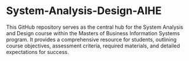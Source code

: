 # System-Analysis-Design-AIHE
This GitHub repository serves as the central hub for the System Analysis and Design course within the Masters of Business Information Systems program. It provides a comprehensive resource for students, outlining course objectives, assessment criteria, required materials, and detailed expectations for success.
